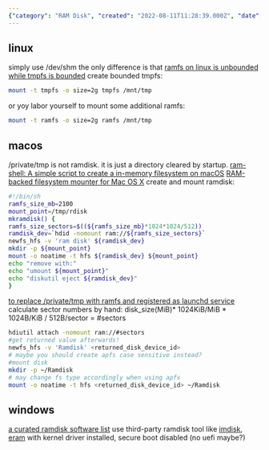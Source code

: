 ```yaml
---
{"category": "RAM Disk", "created": "2022-08-11T11:28:39.000Z", "date": "2022-08-11 11:28:39", "description": "This article offers step-by-step instructions on how to create and mount a RAM disk on different operating systems such as Linux, macOS, and Windows. It covers various methods including the use of imdisk and eram tools.", "modified": "2022-08-18T07:37:31.050Z", "tags": ["ramfs", "system manage"], "title": "ramfs on macos, linux and windows"}
---
```

## linux
simply use /dev/shm
the only difference is that [ramfs on linux is unbounded while tmpfs is bounded](https://linuxhint.com/create-ramdisk-linux/)
create bounded tmpfs:
```bash
mount -t tmpfs -o size=2g tmpfs /mnt/tmp
```
or yoy labor yourself to mount some additional ramfs:
```bash
mount -t ramfs -o size=2g ramfs /mnt/tmp
```
## macos
/private/tmp is not ramdisk. it is just a directory cleared by startup.
[ram-shell: A simple script to create a in-memory filesystem on macOS](https://github.com/KizzyCode/ramfs-shell)
[RAM-backed filesystem mounter for Mac OS X](https://github.com/srcshelton/ramfs#:~:text=A%20memory-backed%20filesystem%20mounter%20for%20Mac%20OS%20X,not%20survive%20a%20reboot%20or%20even%20being%20unmounted.)
create and mount ramdisk:
```bash
#!/bin/sh
ramfs_size_mb=2100
mount_point=/tmp/rdisk
mkramdisk() {
ramfs_size_sectors=$((${ramfs_size_mb}*1024*1024/512))
ramdisk_dev=`hdid -nomount ram://${ramfs_size_sectors}`
newfs_hfs -v 'ram disk' ${ramdisk_dev}
mkdir -p ${mount_point}
mount -o noatime -t hfs ${ramdisk_dev} ${mount_point}
echo "remove with:"
echo "umount ${mount_point}"
echo "diskutil eject ${ramdisk_dev}"
}
```
[to replace /private/tmp with ramfs and registered as launchd service](https://www.cnblogs.com/emitial/p/ramfs-on-mac.html)
calculate sector numbers by hand:
disk_size(MiB)* 1024KiB/MiB * 1024B/KiB / 512B/sector = #sectors
```bash
hdiutil attach -nomount ram://#sectors
#get returned value afterwards!
newfs_hfs -v 'Ramdisk' <returned_disk_device_id>
# maybe you should create apfs case sensitive instead?
#mount disk
mkdir -p ~/Ramdisk
# may change fs type accordingly when using apfs
mount -o noatime -t hfs <returned_disk_device_id> ~/Ramdisk
```
## windows
[a curated ramdisk software list](https://www.geckoandfly.com/21507/ramdisk-virtual-disk-memory/#:~:text=RAMDisk%20is%20a%20program%20that%20takes%20a%20portion,default%20‘ReadyBoost’%20found%20in%20Microsoft%20Windows%20operating%20system.)
use third-party ramdisk tool like [imdisk](https://sourceforge.net/projects/imdisk-toolkit/), [eram](https://github.com/Zero3K/ERAM) with kernel driver installed, secure boot disabled (no uefi maybe?)